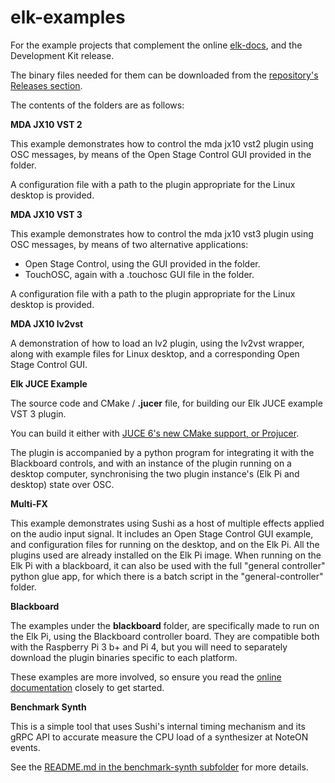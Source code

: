 # elk-examples

For the example projects that complement the online [elk-docs](https://elk-audio.github.io/elk-docs/html/index.html), and the Development Kit release.

The binary files needed for them can be downloaded from the [repository's Releases section](https://github.com/elk-audio/elk-examples/releases/).

The contents of the folders are as follows:

**MDA JX10 VST 2**

This example demonstrates how to control the mda jx10 vst2 plugin using OSC messages, by means of the Open Stage Control GUI provided in the folder.

A configuration file with a path to the plugin appropriate for the Linux desktop is provided.

**MDA JX10 VST 3**

This example demonstrates how to control the mda jx10 vst3 plugin using OSC messages, by means of two alternative applications:

* Open Stage Control, using the GUI provided in the folder.
* TouchOSC, again with a .touchosc GUI file in the folder.

A configuration file with a path to the plugin appropriate for the Linux desktop is provided.

**MDA JX10 lv2vst**

A demonstration of how to load an lv2 plugin, using the lv2vst wrapper, along with example files for Linux desktop, and a corresponding Open Stage Control GUI.

**Elk JUCE Example**

The source code and CMake / **.jucer** file, for building our Elk JUCE example VST 3 plugin.

You can build it either with [JUCE 6's new CMake support, or Projucer](https://elk-audio.github.io/elk-docs/html/documents/building_plugins_for_elk.html).

The plugin is accompanied by a python program for integrating it with the Blackboard controls, and with an instance of the plugin running on a desktop computer, synchronising the two plugin instance's (Elk Pi and desktop) state over OSC.

**Multi-FX**

This example demonstrates using Sushi as a host of multiple effects applied on the audio input signal. It includes an Open Stage Control GUI example, and configuration files for running on the desktop, and on the Elk Pi. All the plugins used are already installed on the Elk Pi image. When running on the Elk Pi with a blackboard, it can also be used with the full "general controller" python glue app, for which there is a batch script in the "general-controller" folder.

**Blackboard**

The examples under the **blackboard** folder, are specifically made to run on the Elk Pi, using the  Blackboard controller board. They are compatible both with the Raspberry Pi 3 b+ and Pi 4, but you will need to separately download the plugin binaries specific to each platform.

These examples are more involved, so ensure you read the [online documentation](https://elk-audio.github.io/elk-docs/html/documents/elk_examples_overview.html#complete-blackboard-examples) closely to get started.

**Benchmark Synth**

This is a simple tool that uses Sushi's internal timing mechanism and its gRPC API to accurate measure the CPU load of a synthesizer at NoteON events.

See the [README.md in the benchmark-synth subfolder](benchmark-synth/README.md) for more details.

